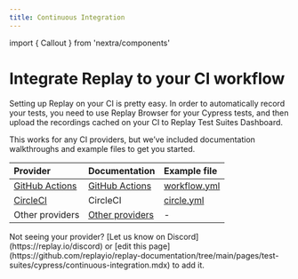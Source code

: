 ```yaml
---
title: Continuous Integration
---
```

import { Callout } from 'nextra/components'

# Integrate Replay to your CI workflow

Setting up Replay on your CI is pretty easy. In order to automatically record your tests, you need to use Replay Browser for your Cypress tests, and then upload the recordings cached on your CI to Replay Test Suites Dashboard.

This works for any CI providers, but we’ve included documentation walkthroughs and example files to get you started.

| Provider   | Documentation | Example file |
| :----- | :----- | :----- |
| [GitHub Actions](https://github.com/features/actions) | [GitHub Actions](/test-suites/cypress/continuous-integration/github) |   [workflow.yml](/resources/cypress/github.yml) |
| [CircleCI](https://circleci.com/) | CircleCI  |  [circle.yml](/resources/cypress/circle.yml) |
| Other providers | [Other providers](/test-suites/cypress/continuous-integration/other-ci-providers)  | - |

<Callout type="info" emoji="❓">
Not seeing your provider? [Let us know on Discord](https://replay.io/discord) or [edit this page](https://github.com/replayio/replay-documentation/tree/main/pages/test-suites/cypress/continuous-integration.mdx) to add it.
</Callout>